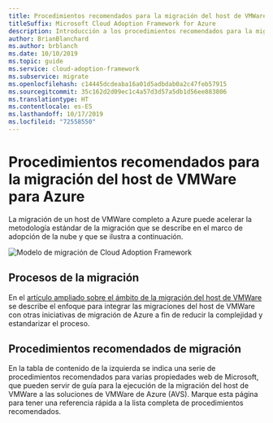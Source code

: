 ```yaml
---
title: Procedimientos recomendados para la migración del host de VMWare para Azure
titleSuffix: Microsoft Cloud Adoption Framework for Azure
description: Introducción a los procedimientos recomendados para la migración del host de VMWare para Azure
author: BrianBlanchard
ms.author: brblanch
ms.date: 10/10/2019
ms.topic: guide
ms.service: cloud-adoption-framework
ms.subservice: migrate
ms.openlocfilehash: c14445dcdeaba16a01d5adbdab0a2c47feb57915
ms.sourcegitcommit: 35c162d2d09ec1c4a57d3d57a5db1d56ee883806
ms.translationtype: HT
ms.contentlocale: es-ES
ms.lasthandoff: 10/17/2019
ms.locfileid: "72558550"
---
```

# <a name="vmware-host-migration-best-practices-for-azure"></a>Procedimientos recomendados para la migración del host de VMWare para Azure

La migración de un host de VMWare completo a Azure puede acelerar la metodología estándar de la migración que se describe en el marco de adopción de la nube y que se ilustra a continuación.

![Modelo de migración de Cloud Adoption Framework](../../_images/operational-transformation-migrate.png)

## <a name="migration-processes"></a>Procesos de la migración

En el [artículo ampliado sobre el ámbito de la migración del host de VMWare](../expanded-scope/vmware-host.md) se describe el enfoque para integrar las migraciones del host de VMWare con otras iniciativas de migración de Azure a fin de reducir la complejidad y estandarizar el proceso.

## <a name="migration-best-practices"></a>Procedimientos recomendados de migración

En la tabla de contenido de la izquierda se indica una serie de procedimientos recomendados para varias propiedades web de Microsoft, que pueden servir de guía para la ejecución de la migración del host de VMWare a las soluciones de VMWare de Azure (AVS). Marque esta página para tener una referencia rápida a la lista completa de procedimientos recomendados.
